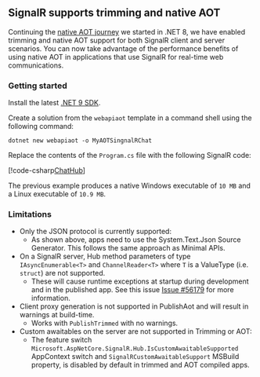 ## SignalR supports trimming and native AOT

Continuing the [native AOT journey](https://learn.microsoft.com/aspnet/core/fundamentals/native-aot) we started in .NET 8, we have enabled trimming and native AOT support for both SignalR client and server scenarios. You can now take advantage of the performance benefits of using native AOT in applications that use SignalR for real-time web communications.

### Getting started

Install the latest [.NET 9 SDK](https://get.dot.net/9).

Create a solution from the `webapiaot` template in a command shell using the following command:

```dotnetcli
dotnet new webapiaot -o MyAOTSingnalRChat
```

Replace the contents of the `Program.cs` file with the following SignalR code:

[!code-csharp[ChatHub](~/release-notes/aspnetcore-9/includes/SignalRChatAOTExample/Program.cs)]

The previous example produces a native Windows executable of `10 MB` and a Linux executable of `10.9 MB`.

### Limitations

* Only the JSON protocol is currently supported:
    * As shown above, apps need to use the System.Text.Json Source Generator. This follows the same approach as Minimal APIs.
* On a SignalR server, Hub method parameters of type `IAsyncEnumerable<T>` and `ChannelReader<T>` where `T` is a ValueType (i.e. `struct`) are not supported.
    * These will cause runtime exceptions at startup during development and in the published app. See this issue [Issue #56179](https://github.com/dotnet/aspnetcore/issues/56179) for more information.
* Client proxy generation is not supported in PublishAot and will result in warnings at build-time.
    * Works with `PublishTrimmed` with no warnings.
* Custom awaitables on the server are not supported in Trimming or AOT:
    * The feature switch `Microsoft.AspNetCore.SignalR.Hub.IsCustomAwaitableSupported` AppContext switch and `SignalRCustomAwaitableSupport` MSBuild property, is disabled by default in trimmed and AOT compiled apps.

